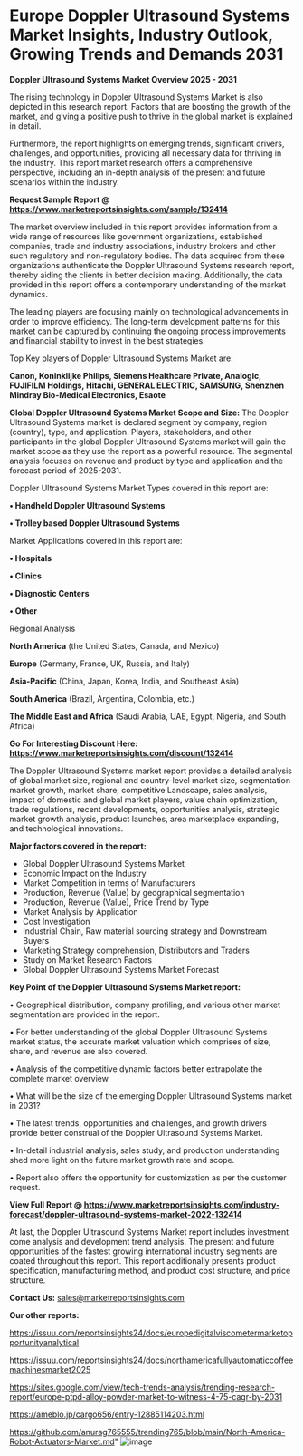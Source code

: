 # Europe Doppler Ultrasound Systems Market Insights, Industry Outlook, Growing Trends and Demands 2031

<Strong> Doppler Ultrasound Systems Market Overview 2025 - 2031</strong>

The rising technology in Doppler Ultrasound Systems Market is also depicted in this research report. Factors that are boosting the growth of the market, and giving a positive push to thrive in the global market is explained in detail.

Furthermore, the report highlights on emerging trends, significant drivers, challenges, and opportunities, providing all necessary data for thriving in the industry. This report market research offers a comprehensive perspective, including an in-depth analysis of the present and future scenarios within the industry.

<strong>Request Sample Report @ <a href=https://www.marketreportsinsights.com/sample/132414>https://www.marketreportsinsights.com/sample/132414</a></strong>

The market overview included in this report provides information from a wide range of resources like government organizations, established companies, trade and industry associations, industry brokers and other such regulatory and non-regulatory bodies. The data acquired from these organizations authenticate the Doppler Ultrasound Systems research report, thereby aiding the clients in better decision making. Additionally, the data provided in this report offers a contemporary understanding of the market dynamics.

The leading players are focusing mainly on technological advancements in order to improve efficiency. The long-term development patterns for this market can be captured by continuing the ongoing process improvements and financial stability to invest in the best strategies.

Top Key players of Doppler Ultrasound Systems Market are:

<strong>Canon, Koninklijke Philips, Siemens Healthcare Private, Analogic, FUJIFILM Holdings, Hitachi, GENERAL ELECTRIC, SAMSUNG, Shenzhen Mindray Bio-Medical Electronics, Esaote</strong>

<strong><b>Global Doppler Ultrasound Systems Market Scope and Size:</b></strong>
The Doppler Ultrasound Systems market is declared segment by company, region (country), type, and application. Players, stakeholders, and other participants in the global Doppler Ultrasound Systems market will gain the market scope as they use the report as a powerful resource. The segmental analysis focuses on revenue and product by type and application and the forecast period of 2025-2031.

Doppler Ultrasound Systems Market Types covered in this report are:

<strong>• Handheld Doppler Ultrasound Systems

• Trolley based Doppler Ultrasound Systems</strong>

Market Applications covered in this report are:

<strong>• Hospitals

• Clinics

• Diagnostic Centers

• Other</strong> 

Regional Analysis

<strong>North America</strong> (the United States, Canada, and Mexico)

<strong>Europe</strong> (Germany, France, UK, Russia, and Italy)

<strong>Asia-Pacific</strong> (China, Japan, Korea, India, and Southeast Asia)

<strong>South America</strong> (Brazil, Argentina, Colombia, etc.)

<strong>The Middle East and Africa</strong> (Saudi Arabia, UAE, Egypt, Nigeria, and South Africa)

<strong>Go For Interesting Discount Here: <a href=https://www.marketreportsinsights.com/discount/132414>https://www.marketreportsinsights.com/discount/132414</a></strong>

The Doppler Ultrasound Systems market report provides a detailed analysis of global market size, regional and country-level market size, segmentation market growth, market share, competitive Landscape, sales analysis, impact of domestic and global market players, value chain optimization, trade regulations, recent developments, opportunities analysis, strategic market growth analysis, product launches, area marketplace expanding, and technological innovations.

<strong><b>Major factors covered in the report:</b></strong>
<ul>
  <li>Global Doppler Ultrasound Systems Market </li>
  <li>Economic Impact on the Industry</li>
  <li>Market Competition in terms of Manufacturers</li>
  <li>Production, Revenue (Value) by geographical segmentation</li>
  <li>Production, Revenue (Value), Price Trend by Type</li>
  <li>Market Analysis by Application</li>
  <li>Cost Investigation</li>
  <li>Industrial Chain, Raw material sourcing strategy and Downstream Buyers</li>
  <li>Marketing Strategy comprehension, Distributors and Traders</li>
  <li>Study on Market Research Factors</li>
  <li>Global Doppler Ultrasound Systems Market Forecast</li>
</ul>

<strong><b>Key Point of the Doppler Ultrasound Systems Market report:</b></strong>

• Geographical distribution, company profiling, and various other market segmentation are provided in the report.

• For better understanding of the global Doppler Ultrasound Systems market status, the accurate market valuation which comprises of size, share, and revenue are also covered.

• Analysis of the competitive dynamic factors better extrapolate the complete market overview

• What will be the size of the emerging Doppler Ultrasound Systems market in 2031?

• The latest trends, opportunities and challenges, and growth drivers provide better construal of the Doppler Ultrasound Systems Market.

• In-detail industrial analysis, sales study, and production understanding shed more light on the future market growth rate and scope.

• Report also offers the opportunity for customization as per the customer request.

<strong><b>View Full Report @ <a href=https://www.marketreportsinsights.com/industry-forecast/doppler-ultrasound-systems-market-2022-132414>https://www.marketreportsinsights.com/industry-forecast/doppler-ultrasound-systems-market-2022-132414</a></b></strong>


At last, the Doppler Ultrasound Systems Market report includes investment come analysis and development trend analysis. The present and future opportunities of the fastest growing international industry segments are coated throughout this report. This report additionally presents product specification, manufacturing method, and product cost structure, and price structure.

<strong>Contact Us:</strong>
sales@marketreportsinsights.com

<strong>Our other reports:</strong>

<a href=https://issuu.com/reportsinsights24/docs/europedigitalviscometermarketopportunityanalytical>https://issuu.com/reportsinsights24/docs/europedigitalviscometermarketopportunityanalytical</a>

<a href=https://issuu.com/reportsinsights24/docs/northamericafullyautomaticcoffeemachinesmarket2025>https://issuu.com/reportsinsights24/docs/northamericafullyautomaticcoffeemachinesmarket2025</a>

<a href=https://sites.google.com/view/tech-trends-analysis/trending-research-report/europe-ptpd-alloy-powder-market-to-witness-4-75-cagr-by-2031>https://sites.google.com/view/tech-trends-analysis/trending-research-report/europe-ptpd-alloy-powder-market-to-witness-4-75-cagr-by-2031</a>

<a href=https://ameblo.jp/cargo656/entry-12885114203.html>https://ameblo.jp/cargo656/entry-12885114203.html</a>

<a href=https://github.com/anurag765555/trending765/blob/main/North-America-Robot-Actuators-Market.md>https://github.com/anurag765555/trending765/blob/main/North-America-Robot-Actuators-Market.md</a>"
![image](https://github.com/user-attachments/assets/b77493b5-23e9-4ca7-a36c-78908b9cb02f)
